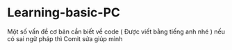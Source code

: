 # Learning-basic-PC
Một số vấn đề cơ bản cần biết về code ( Được viết bằng tiếng anh nhé ) nếu có sai ngữ pháp thì Comit sửa giúp mình
